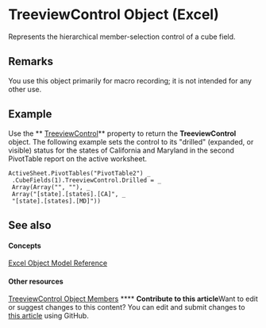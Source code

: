 
# TreeviewControl Object (Excel)

Represents the hierarchical member-selection control of a cube field.


## Remarks

You use this object primarily for macro recording; it is not intended for any other use.


## Example

Use the  ** [TreeviewControl](54f44b41-cde8-aa06-af98-c7d79fc85c12.md)** property to return the **TreeviewControl** object. The following example sets the control to its "drilled" (expanded, or visible) status for the states of California and Maryland in the second PivotTable report on the active worksheet.


```
ActiveSheet.PivotTables("PivotTable2") _ 
 .CubeFields(1).TreeviewControl.Drilled = _ 
 Array(Array("", ""), _ 
 Array("[state].[states].[CA]", _ 
 "[state].[states].[MD]")) 

```


## See also


#### Concepts


 [Excel Object Model Reference](11ea8598-8a20-92d5-f98b-0da04263bf2c.md)
#### Other resources


 [TreeviewControl Object Members](1b242488-8520-476d-779c-1c8ee63631f0.md)
****   **Contribute to this article**Want to edit or suggest changes to this content? You can edit and submit changes to  [this article](https://github.com/jhershey00/VBA_Excel_Test/OpenXMLCon/articles/32a5e647-14e0-d2a8-05f7-a01db9250a88.md) using GitHub.

